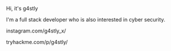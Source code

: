 Hi, it's g4stly

I'm a full stack developer who is also interested in cyber security.

instagram.com/g4stly_x/

tryhackme.com/p/g4stly/
